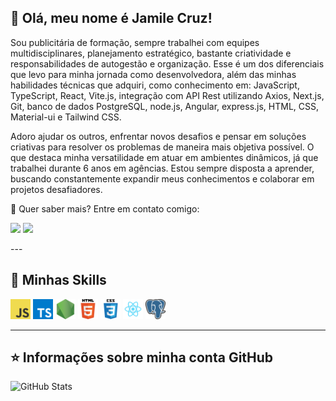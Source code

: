 ## 💜 Olá, meu nome é <strong>Jamile Cruz!</strong>

Sou publicitária de formação, sempre trabalhei com equipes multidisciplinares, planejamento estratégico, bastante criatividade e responsabilidades de autogestão e organização. Esse é um dos diferenciais que levo para minha jornada como desenvolvedora, além das minhas habilidades técnicas que adquiri, como conhecimento em: JavaScript, TypeScript, React, Vite.js, integração com API Rest utilizando Axios, Next.js, Git, banco de dados PostgreSQL, node.js, Angular, express.js, HTML, CSS, Material-ui e Tailwind CSS.

Adoro ajudar os outros, enfrentar novos desafios e pensar em soluções criativas para resolver os problemas de maneira mais objetiva possível. O que destaca minha versatilidade em atuar em ambientes dinâmicos, já que trabalhei durante 6 anos em agências. Estou sempre disposta a aprender, buscando constantemente expandir meus conhecimentos e colaborar em projetos desafiadores. 

💌 Quer saber mais? Entre em contato comigo:
<p align="left">
  <a href="mailto:mile.criacoes2603@gmail.com?subject=&body=" alt="Gmail">
  <img src="https://img.shields.io/badge/-Gmail-FF0000?style=flat-square&labelColor=FF0000&logo=gmail&logoColor=white&link=mailto:mile.criacoes2603@gmail.com?subject=&body=" /></a>
  <a href="https://www.linkedin.com/in/milecruz26/" alt="LinkedIn">
  <img src="https://img.shields.io/badge/-Linkedin-0e76a8?style=flat-square&logo=Linkedin&logoColor=white&link=https://www.linkedin.com/in/milecruz26/" /></a>
</p>
---

## 🚀 Minhas Skills

<code><img height="32" src="https://raw.githubusercontent.com/github/explore/80688e429a7d4ef2fca1e82350fe8e3517d3494d/topics/javascript/javascript.png" alt="Javascript"/></code>
<code><img height="32" src="https://raw.githubusercontent.com/github/explore/80688e429a7d4ef2fca1e82350fe8e3517d3494d/topics/typescript/typescript.png" alt="Typescript"/></code>
<code><img height="32" src="https://raw.githubusercontent.com/github/explore/80688e429a7d4ef2fca1e82350fe8e3517d3494d/topics/nodejs/nodejs.png" alt="Nodejs"/></code>
<code><img height="32" src="https://raw.githubusercontent.com/github/explore/80688e429a7d4ef2fca1e82350fe8e3517d3494d/topics/html/html.png" alt="HTML5"/></code>
<code><img height="32" src="https://raw.githubusercontent.com/github/explore/80688e429a7d4ef2fca1e82350fe8e3517d3494d/topics/css/css.png" alt="CSS"/></code>
<code><img height="32" src="https://raw.githubusercontent.com/github/explore/80688e429a7d4ef2fca1e82350fe8e3517d3494d/topics/react/react.png" alt="React"/></code>
<code><img height="32" src="https://raw.githubusercontent.com/github/explore/80688e429a7d4ef2fca1e82350fe8e3517d3494d/topics/postgresql/postgresql.png" alt="PostegreSQL"/></code>

---

## ⭐ Informações sobre minha conta GitHub

![GitHub Stats](https://github-readme-stats.vercel.app/api?username=milecruz26&count_private=true&theme=radical&show_icons=true)
